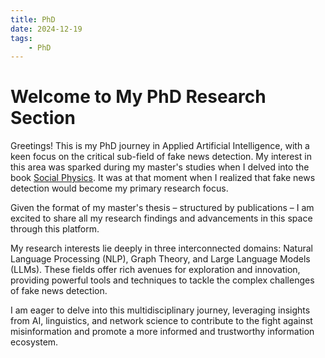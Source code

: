 ```yaml
---
title: PhD
date: 2024-12-19
tags:
    - PhD
---
```


# Welcome to My PhD Research Section

Greetings! This is my PhD journey in Applied Artificial Intelligence, with a keen focus on the critical sub-field of fake news detection. My interest in this area was sparked during my master's studies when I delved into the book [Social Physics](https://www.amazon.es/Social-Physics-Spread-Lessons-Science/dp/1594205655). It was at that moment when I realized that fake news detection would become my primary research focus.

Given the format of my master's thesis – structured by publications – I am excited to share all my research findings and advancements in this space through this platform.

My research interests lie deeply in three interconnected domains: Natural Language Processing (NLP), Graph Theory, and Large Language Models (LLMs). These fields offer rich avenues for exploration and innovation, providing powerful tools and techniques to tackle the complex challenges of fake news detection.

I am eager to delve into this multidisciplinary journey, leveraging insights from AI, linguistics, and network science to contribute to the fight against misinformation and promote a more informed and trustworthy information ecosystem.